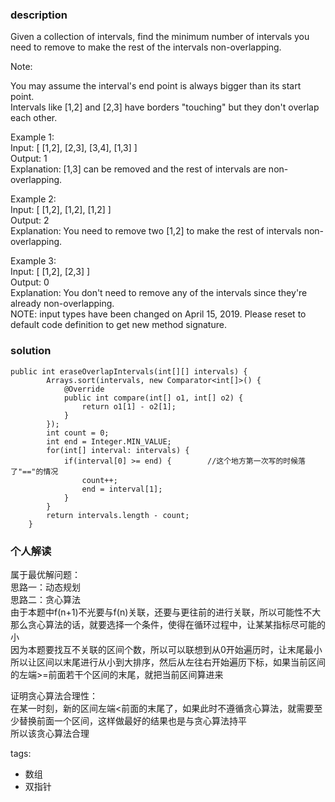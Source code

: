 ### description  
Given a collection of intervals, find the minimum number of intervals you need to remove to make the rest of the intervals non-overlapping.  
  
Note:  
  
You may assume the interval's end point is always bigger than its start point.  
Intervals like [1,2] and [2,3] have borders "touching" but they don't overlap each other.  
   
  
Example 1:  
Input: [ [1,2], [2,3], [3,4], [1,3] ]  
Output: 1  
Explanation: [1,3] can be removed and the rest of intervals are non-overlapping.  
   
  
Example 2:  
Input: [ [1,2], [1,2], [1,2] ]  
Output: 2  
Explanation: You need to remove two [1,2] to make the rest of intervals non-overlapping.  
   
  
Example 3:  
Input: [ [1,2], [2,3] ]  
Output: 0  
Explanation: You don't need to remove any of the intervals since they're already non-overlapping.  
NOTE: input types have been changed on April 15, 2019. Please reset to default code definition to get new method signature.  
### solution  
```  
public int eraseOverlapIntervals(int[][] intervals) {  
        Arrays.sort(intervals, new Comparator<int[]>() {  
            @Override  
            public int compare(int[] o1, int[] o2) {  
                return o1[1] - o2[1];  
            }  
        });  
        int count = 0;  
        int end = Integer.MIN_VALUE;  
        for(int[] interval: intervals) {  
            if(interval[0] >= end) {        //这个地方第一次写的时候落了"=="的情况  
                count++;  
                end = interval[1];  
            }  
        }  
        return intervals.length - count;  
    }  
```  
  
### 个人解读  
属于最优解问题：  
思路一：动态规划  
思路二：贪心算法  
由于本题中f(n+1)不光要与f(n)关联，还要与更往前的进行关联，所以可能性不大  
那么贪心算法的话，就要选择一个条件，使得在循环过程中，让某某指标尽可能的小  
因为本题要找互不关联的区间个数，所以可以联想到从0开始遍历时，让末尾最小  
所以让区间以末尾进行从小到大排序，然后从左往右开始遍历下标，如果当前区间的左端>=前面若干个区间的末尾，就把当前区间算进来  
  
证明贪心算法合理性：  
在某一时刻，新的区间左端<前面的末尾了，如果此时不遵循贪心算法，就需要至少替换前面一个区间，这样做最好的结果也是与贪心算法持平  
所以该贪心算法合理  
  
  
tags:  
  - 数组  
  - 双指针  

